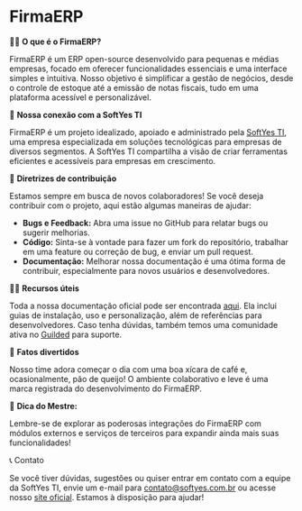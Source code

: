 # FirmaERP

🙋‍♀️ **O que é o FirmaERP?**

FirmaERP é um ERP open-source desenvolvido para pequenas e médias empresas, focado em oferecer funcionalidades essenciais e uma interface simples e intuitiva. Nosso objetivo é simplificar a gestão de negócios, desde o controle de estoque até a emissão de notas fiscais, tudo em uma plataforma acessível e personalizável.

🌟 **Nossa conexão com a SoftYes TI**

FirmaERP é um projeto idealizado, apoiado e administrado pela [SoftYes TI](https://softyes.com.br), uma empresa especializada em soluções tecnológicas para empresas de diversos segmentos. A SoftYes TI compartilha a visão de criar ferramentas eficientes e acessíveis para empresas em crescimento.

🌈 **Diretrizes de contribuição**

Estamos sempre em busca de novos colaboradores! Se você deseja contribuir com o projeto, aqui estão algumas maneiras de ajudar:
- **Bugs e Feedback:** Abra uma issue no GitHub para relatar bugs ou sugerir melhorias.
- **Código:** Sinta-se à vontade para fazer um fork do repositório, trabalhar em uma feature ou correção de bug, e enviar um pull request.
- **Documentação:** Melhorar nossa documentação é uma ótima forma de contribuir, especialmente para novos usuários e desenvolvedores.

👩‍💻 **Recursos úteis**

Toda a nossa documentação oficial pode ser encontrada [aqui](https://firmaerp.softyes.com.br/docs). Ela inclui guias de instalação, uso e personalização, além de referências para desenvolvedores. Caso tenha dúvidas, também temos uma comunidade ativa no [Guilded](https://www.guilded.gg/softyesti) para suporte.

🍿 **Fatos divertidos**

Nosso time adora começar o dia com uma boa xícara de café e, ocasionalmente, pão de queijo! O ambiente colaborativo e leve é uma marca registrada do desenvolvimento do FirmaERP.

🧙 **Dica do Mestre:**

Lembre-se de explorar as poderosas integrações do FirmaERP com módulos externos e serviços de terceiros para expandir ainda mais suas funcionalidades!

📞 Contato

Se você tiver dúvidas, sugestões ou quiser entrar em contato com a equipe da SoftYes TI, envie um e-mail para [contato@softyes.com.br](mailto:contato@softyes.com.br?subject=FirmaERP) ou acesse nosso [site oficial](https://softyes.com.br). Estamos à disposição para ajudar!
